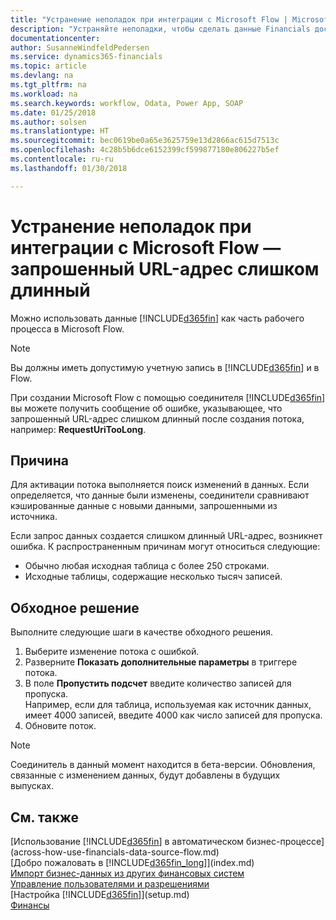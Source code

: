 ```yaml
---
title: "Устранение неполадок при интеграции с Microsoft Flow | Microsoft Docs"
description: "Устраняйте неполадки, чтобы сделать данные Financials доступными в качестве источника данных и указать URL-адрес OData ваших веб-служб для создания автоматического бизнес-процесса."
documentationcenter: 
author: SusanneWindfeldPedersen
ms.service: dynamics365-financials
ms.topic: article
ms.devlang: na
ms.tgt_pltfrm: na
ms.workload: na
ms.search.keywords: workflow, Odata, Power App, SOAP
ms.date: 01/25/2018
ms.author: solsen
ms.translationtype: HT
ms.sourcegitcommit: bec0619be0a65e3625759e13d2866ac615d7513c
ms.openlocfilehash: 4c28b5b6dce6152399cf599877180e806227b5ef
ms.contentlocale: ru-ru
ms.lasthandoff: 01/30/2018

---
```

# <a name="troubleshooting-integration-with-microsoft-flow---request-url-too-long"></a>Устранение неполадок при интеграции с Microsoft Flow — запрошенный URL-адрес слишком длинный
Можно использовать данные [!INCLUDE[d365fin](includes/d365fin_md.md)] как часть рабочего процесса в Microsoft Flow.  

> [!NOTE]  
>   Вы должны иметь допустимую учетную запись в [!INCLUDE[d365fin](includes/d365fin_md.md)] и в Flow.  

При создании Microsoft Flow с помощью соединителя [!INCLUDE[d365fin](includes/d365fin_md.md)] вы можете получить сообщение об ошибке, указывающее, что запрошенный URL-адрес слишком длинный после создания потока, например: **RequestUriTooLong**.

## <a name="cause"></a>Причина
Для активации потока выполняется поиск изменений в данных. Если определяется, что данные были изменены, соединители сравнивают кэшированные данные с новыми данными, запрошенными из источника.  

Если запрос данных создается слишком длинный URL-адрес, возникнет ошибка. К распространенным причинам могут относиться следующие:
- Обычно любая исходная таблица с более 250 строками.
- Исходные таблицы, содержащие несколько тысяч записей.

## <a name="workaround"></a>Обходное решение
Выполните следующие шаги в качестве обходного решения.
1. Выберите изменение потока с ошибкой.
2. Разверните **Показать дополнительные параметры** в триггере потока.
3. В поле **Пропустить подсчет** введите количество записей для пропуска.  
Например, если для таблица, используемая как источник данных, имеет 4000 записей, введите 4000 как число записей для пропуска.
4. Обновите поток.

> [!NOTE]  
> Соединитель в данный момент находится в бета-версии. Обновления, связанные с изменением данных, будут добавлены в будущих выпусках.


## <a name="see-also"></a>См. также
[Использование [!INCLUDE[d365fin](includes/d365fin_md.md)] в автоматическом бизнес-процессе](across-how-use-financials-data-source-flow.md)  
[Добро пожаловать в [!INCLUDE[d365fin_long](includes/d365fin_long_md.md)]](index.md)  
[Импорт бизнес-данных из других финансовых систем](upload-data.md)  
[Управление пользователями и разрешениями](ui-how-users-permissions.md)    
[Настройка [!INCLUDE[d365fin](includes/d365fin_md.md)]](setup.md)  
[Финансы](finance.md)  

